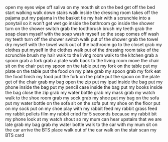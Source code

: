open my eyes
wipe off saliva on my mouth
sit on the bed
get off the bed
start walking 
walk down stairs
walk inside the dressing room
takes off the pajama
put my pajama in the basket
tie my hair with a scrunchie into a ponytail so it won't get wet
go inside the bathroom
go inside the shower
turn on the shower switch
grab the toothbrush
brush my teeth
grab the soap
clean myself with the soap
wash myself so the soap comes off
wash my teeth 
turn off the shower switch
walk put of the shower
grab the towel
dry myself with the towel
walk out of the bathroom
go to the closet
grab my clothes
put myself in the clothes 
walk put of the dressing room
take of the scrunchie
brush my hair 
walk to the living room
walk to the kitchen
grab a spoon
grab a fork
grab a plate
walk back to the living room
move the chair 
sit on the chair 
put my spoon on the table
put my fork on the table
put my plate on the table
put the food on my plate 
grab my spoon 
grab my fork
eat the food
finish my food
put the fork on the plate
put the spoon on the plate
get of the chair
grab my bag
open the zip
put my ipad inside the bag
put my phone inside the bag
put my pencil case inside the bag
put my books inside the bag
close the zip
grab my water bottle
grab my mask 
grab my watch
walk to the shoe room
grab my sock
grab my shoe
put my bag on the sofa
put my water bottle on the sofa
sit on the sofa
put my shoe on the floor
put on my sock
put on my shoe 
play with my rabbit
feed my rabbit grass
feed my rabbit pellets
film my rabbit
cried for 5 seconds because my rabbit bit my phone
look at my watch
shout so my mum can hear upstairs that we are late
grab my bag
grab my water bottle 
walk to the car with my mum
sit on the car
arrive the BTS place 
walk out of the car
walk on the stair 
scan my BTS card


